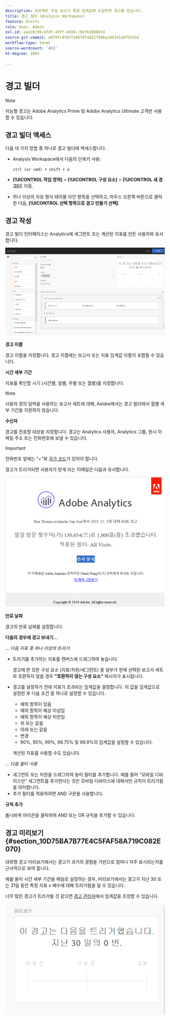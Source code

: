 ```yaml
---
description: 프로젝트 구성 요소가 특정 임계값에 도달하면 경고를 받습니다.
title: 경고 빌더 (Analysis Workspace)
feature: Alerts
role: User, Admin
exl-id: aae28c90-bfdf-49ff-bd38-c9ef63880bf4
source-git-commit: a979fc8787fa96f8fa8317996ac66341a6f54354
workflow-type: tm+mt
source-wordcount: '453'
ht-degree: 100%

---
```


# 경고 빌더

>[!NOTE]
>
>지능형 경고는 Adobe Analytics Prime 및 Adobe Analytics Ultimate 고객만 사용할 수 있습니다.

## 경고 빌더 액세스

다음 네 가지 방법 중 하나로 경고 빌더에 액세스합니다.

* Analysis Workspace에서 다음의 단축키 사용:

  `ctrl (or cmd) + shift + a`
* **[!UICONTROL 작업 영역]** > **[!UICONTROL 구성 요소]** > **[!UICONTROL 새 경고]**&#x200B;로 이동.
* 하나 이상의 자유 형식 테이블 라인 항목을 선택하고, 마우스 오른쪽 버튼으로 클릭한 다음, **[!UICONTROL 선택 항목으로 경고 만들기 선택]**.

## 경고 작성

경고 빌더 인터페이스는 Analytics에 세그먼트 또는 계산된 지표를 만든 사용자와 유사합니다.

![](assets/alert_builder.png)

<!--Meike, I edited this table for validation -->

**경고 이름**

경고 이름을 지정합니다. 경고 이름에는 보고서 또는 지표 임계값 이름이 포함될 수 있습니다.

**시간 세부 기간**

지표를 확인할 시기 (시간별, 일별, 주별 또는 월별)를 지정합니다.

>[!NOTE]
>
>사용자 정의 달력을 사용하는 보고서 세트에 대해, Adobe에서는 경고 빌더에서 월별 세부 기간을 지원하지 않습니다.

**수신자**

경고를 전송할 대상을 지정합니다. 경고는 Analytics 사용자, Analytics 그룹, 원시 이메일 주소 또는 전화번호에 보낼 수 있습니다.

>[!IMPORTANT]
>
>전화번호 앞에는 &quot;+&quot;와 [국가 코드](https://countrycode.org/)가 있어야 합니다.

경고가 트리거되면 사용자가 받게 되는 이메일은 다음과 유사합니다.

![](assets/alerts-email.PNG)

**만료 날짜**

경고의 만료 날짜를 설정합니다.

**다음의 경우에 경고 보내기...**

*... 다음 지표 중 하나 이상의 트리거*

* 트리거를 추가하는 지표를 캔버스에 드래그하여 놓습니다.

  경고에 뜬 모든 구성 요소 (지표/차원/세그먼트) 중 일부가 현재 선택된 보고서 세트와 호환하지 않을 경우 **&quot;호환하지 않는 구성 요소&quot;** 메시지가 표시됩니다.
* 경고를 설정하기 전에 지표가 초과되는 임계값을 결정합니다. 이 값을 임계값으로 설정한 후 다음 조건 중 하나로 설정할 수 있습니다.

   * 예외 항목이 있음
   * 예외 항목이 예상 이상임
   * 예외 항목이 예상 미만임
   * 위 또는 같음
   * 아래 또는 같음
   * 변경
   * 90%, 95%, 99%, 99.75% 및 99.9%의 임계값을 설정할 수 있습니다.

  계산된 지표를 사용할 수도 있습니다.

*... 다음 필터 사용*

* 세그먼트 또는 차원을 드래그하여 놓아 필터를 추가합니다. 예를 들어 &quot;모바일 디바이스만&quot; 세그먼트를 추가한다는 것은 모바일 디바이스에 대해서만 규칙이 트리거됨을 의미합니다.
* 추가 필터를 적용하려면 AND 구문을 사용합니다.

**규칙 추가**

톱니바퀴 아이콘을 클릭하여 AND 또는 OR 규칙을 추가할 수 있습니다.

## 경고 미리보기 {#section_10D75BA7B77E4C5FAF58A719C082E070}

대화형 경고 미리보기에서는 경고가 과거의 경험을 기반으로 얼마나 자주 표시되는지를 근사적으로 보여 줍니다.

예를 들어 시간 세부 기간을 매일로 설정하는 경우, 미리보기에서는 경고가 지난 30 또는 31일 동안 특정 지표 x 배수에 대해 트리거됨을 알 수 있습니다.

너무 많은 경고가 트리거될 것 같으면 [경고 관리자](/help/components/c-alerts/alert-manager.md)에서 임계값을 조정할 수 있습니다.

![](assets/alert_preview.png)
